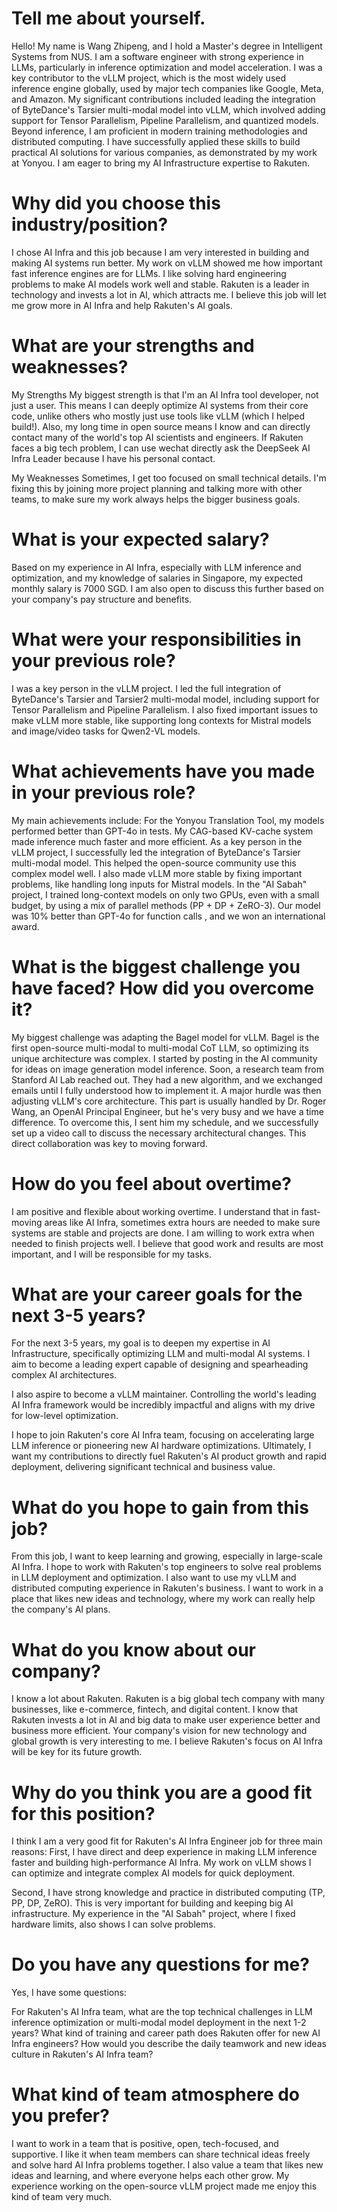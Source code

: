# Tell me about yourself.

Hello! My name is Wang Zhipeng, and I hold a Master's degree in Intelligent Systems from NUS. I am a software engineer with strong experience in LLMs, particularly in inference optimization and model acceleration. I was a key contributor to the vLLM project, which is the most widely used inference engine globally, used by major tech companies like Google, Meta, and Amazon. My significant contributions included leading the integration of ByteDance's Tarsier multi-modal model into vLLM, which involved adding support for Tensor Parallelism, Pipeline Parallelism, and quantized models. Beyond inference, I am proficient in modern training methodologies and distributed computing. I have successfully applied these skills to build practical AI solutions for various companies, as demonstrated by my work at Yonyou. I am eager to bring my AI Infrastructure expertise to Rakuten.

# Why did you choose this industry/position?

I chose AI Infra and this job because I am very interested in building and making AI systems run better. My work on vLLM  showed me how important fast inference engines are for LLMs. I like solving hard engineering problems to make AI models work well and stable. Rakuten is a leader in technology and invests a lot in AI, which attracts me. I believe this job will let me grow more in AI Infra and help Rakuten's AI goals.

# What are your strengths and weaknesses?

My Strengths
My biggest strength is that I'm an AI Infra tool developer, not just a user. This means I can deeply optimize AI systems from their core code, unlike others who mostly just use tools like vLLM (which I helped build!). Also, my long time in open source means I know and can directly contact many of the world's top AI scientists and engineers. If Rakuten faces a big tech problem, I can use wechat directly ask the DeepSeek AI Infra Leader because I have his personal contact.

My Weaknesses
Sometimes, I get too focused on small technical details. I'm fixing this by joining more project planning and talking more with other teams, to make sure my work always helps the bigger business goals.

# What is your expected salary?

Based on my experience in AI Infra, especially with LLM inference and optimization, and my knowledge of salaries in Singapore, my expected monthly salary is 7000 SGD. I am also open to discuss this further based on your company's pay structure and benefits.

# What were your responsibilities in your previous role?

 I was a key person in the vLLM project. I led the full integration of ByteDance's Tarsier and Tarsier2 multi-modal model, including support for Tensor Parallelism and Pipeline Parallelism. I also fixed important issues to make vLLM more stable, like supporting long contexts for Mistral models and image/video tasks for Qwen2-VL models.

 # What achievements have you made in your previous role?

My main achievements include:
For the Yonyou Translation Tool, my models performed better than GPT-4o in tests. My CAG-based KV-cache system made inference much faster and more efficient.
As a key person in the vLLM project, I successfully led the integration of ByteDance's Tarsier multi-modal model. This helped the open-source community use this complex model well. I also made vLLM more stable by fixing important problems, like handling long inputs for Mistral models.
In the "AI Sabah" project, I trained long-context models on only two GPUs, even with a small budget, by using a mix of parallel methods (PP + DP + ZeRO-3). Our model was 10% better than GPT-4o for function calls , and we won an international award.

# What is the biggest challenge you have faced? How did you overcome it?

My biggest challenge was adapting the Bagel model for vLLM. Bagel is the first open-source multi-modal to multi-modal CoT LLM, so optimizing its unique architecture was complex.
I started by posting in the AI community for ideas on image generation model inference. Soon, a research team from Stanford AI Lab reached out. They had a new algorithm, and we exchanged emails until I fully understood how to implement it.
A major hurdle was then adjusting vLLM's core architecture. This part is usually handled by Dr. Roger Wang, an OpenAI Principal Engineer, but he's very busy and we have a time difference. To overcome this, I sent him my schedule, and we successfully set up a video call to discuss the necessary architectural changes. This direct collaboration was key to moving forward.

# How do you feel about overtime?

I am positive and flexible about working overtime. I understand that in fast-moving areas like AI Infra, sometimes extra hours are needed to make sure systems are stable and projects are done. I am willing to work extra when needed to finish projects well. I believe that good work and results are most important, and I will be responsible for my tasks.

# What are your career goals for the next 3-5 years?

For the next 3-5 years, my goal is to deepen my expertise in AI Infrastructure, specifically optimizing LLM and multi-modal AI systems. I aim to become a leading expert capable of designing and spearheading complex AI architectures.

I also aspire to become a vLLM maintainer. Controlling the world's leading AI Infra framework would be incredibly impactful and aligns with my drive for low-level optimization.

I hope to join Rakuten's core AI Infra team, focusing on accelerating large LLM inference or pioneering new AI hardware optimizations. Ultimately, I want my contributions to directly fuel Rakuten's AI product growth and rapid deployment, delivering significant technical and business value.

# What do you hope to gain from this job?

From this job, I want to keep learning and growing, especially in large-scale AI Infra. I hope to work with Rakuten's top engineers to solve real problems in LLM deployment and optimization. I also want to use my vLLM and distributed computing experience in Rakuten's business. I want to work in a place that likes new ideas and technology, where my work can really help the company's AI plans.

# What do you know about our company?

I know a lot about Rakuten. Rakuten is a big global tech company with many businesses, like e-commerce, fintech, and digital content. I know that Rakuten invests a lot in AI and big data to make user experience better and business more efficient. Your company's vision for new technology and global growth is very interesting to me. I believe Rakuten's focus on AI Infra will be key for its future growth.

# Why do you think you are a good fit for this position?

I think I am a very good fit for Rakuten's AI Infra Engineer job for three main reasons:
First, I have direct and deep experience in making LLM inference faster and building high-performance AI Infra. My work on vLLM shows I can optimize and integrate complex AI models for quick deployment.

Second, I have strong knowledge and practice in distributed computing (TP, PP, DP, ZeRO). This is very important for building and keeping big AI infrastructure. My experience in the "AI Sabah" project, where I fixed hardware limits, also shows I can solve problems.

# Do you have any questions for me?

Yes, I have some questions:

For Rakuten's AI Infra team, what are the top technical challenges in LLM inference optimization or multi-modal model deployment in the next 1-2 years?
What kind of training and career path does Rakuten offer for new AI Infra engineers?
How would you describe the daily teamwork and new ideas culture in Rakuten's AI Infra team?

# What kind of team atmosphere do you prefer?

I want to work in a team that is positive, open, tech-focused, and supportive. I like it when team members can share technical ideas freely and solve hard AI Infra problems together. I also value a team that likes new ideas and learning, and where everyone helps each other grow. My experience working on the open-source vLLM project made me enjoy this kind of team very much.